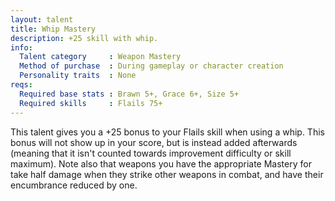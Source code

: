 ```yaml
---
layout: talent
title: Whip Mastery
description: +25 skill with whip.
info:
  Talent category     : Weapon Mastery
  Method of purchase  : During gameplay or character creation
  Personality traits  : None
reqs:
  Required base stats : Brawn 5+, Grace 6+, Size 5+
  Required skills     : Flails 75+
---
```


This talent gives you a +25 bonus to your Flails skill when using a whip. This
bonus will not show up in your score, but is instead added afterwards (meaning
that it isn't counted towards improvement difficulty or skill maximum).  Note
also that weapons you have the appropriate Mastery for take half damage when
they strike other weapons in combat, and have their encumbrance reduced by one.
